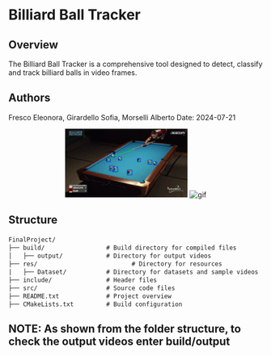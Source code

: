 # Billiard Ball Tracker

## Overview
The Billiard Ball Tracker is a comprehensive tool designed to detect, classify and track billiard balls in video frames.

## Authors
Fresco Eleonora, Girardello Sofia, Morselli Alberto
Date: 2024-07-21 

<p align="center">
    <img src="res/track3.jpg" alt="img" width="48%"/>
    <img src="res/game1_clip1.gif" alt="gif" width="48%"/>
</p>

## Structure

```
FinalProject/
├── build/                 # Build directory for compiled files
│   ├── output/            # Directory for output videos
├── res/		                  # Directory for resources
|   ├── Dataset/           # Directory for datasets and sample videos
├── include/               # Header files
├── src/                   # Source code files
├── README.txt             # Project overview 
├── CMakeLists.txt         # Build configuration
```

## NOTE: As shown from the folder structure, to check the output videos enter build/output
